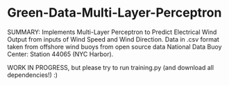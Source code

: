 # Green-Data-Multi-Layer-Perceptron

SUMMARY:
Implements Multi-Layer Perceptron to Predict Electrical Wind Output from inputs of Wind Speed and Wind Direction. Data in .csv format taken from offshore wind buoys from open source data National Data Buoy Center: Station 44065 (NYC Harbor).

WORK IN PROGRESS, but please try to run training.py (and download all dependencies!) :)
